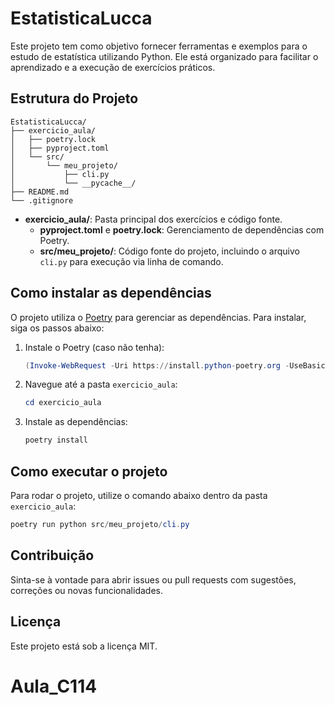 # EstatisticaLucca

Este projeto tem como objetivo fornecer ferramentas e exemplos para o estudo de estatística utilizando Python. Ele está organizado para facilitar o aprendizado e a execução de exercícios práticos.

## Estrutura do Projeto

```
EstatisticaLucca/
├── exercicio_aula/
│   ├── poetry.lock
│   ├── pyproject.toml
│   └── src/
│       └── meu_projeto/
│           ├── cli.py
│           └── __pycache__/
├── README.md
└── .gitignore
```

- **exercicio_aula/**: Pasta principal dos exercícios e código fonte.
  - **pyproject.toml** e **poetry.lock**: Gerenciamento de dependências com Poetry.
  - **src/meu_projeto/**: Código fonte do projeto, incluindo o arquivo `cli.py` para execução via linha de comando.

## Como instalar as dependências

O projeto utiliza o [Poetry](https://python-poetry.org/) para gerenciar as dependências. Para instalar, siga os passos abaixo:

1. Instale o Poetry (caso não tenha):
	```powershell
	(Invoke-WebRequest -Uri https://install.python-poetry.org -UseBasicParsing).Content | python -
	```
2. Navegue até a pasta `exercicio_aula`:
	```powershell
	cd exercicio_aula
	```
3. Instale as dependências:
	```powershell
	poetry install
	```

## Como executar o projeto

Para rodar o projeto, utilize o comando abaixo dentro da pasta `exercicio_aula`:

```powershell
poetry run python src/meu_projeto/cli.py
```

## Contribuição

Sinta-se à vontade para abrir issues ou pull requests com sugestões, correções ou novas funcionalidades.

## Licença

Este projeto está sob a licença MIT.
# Aula_C114